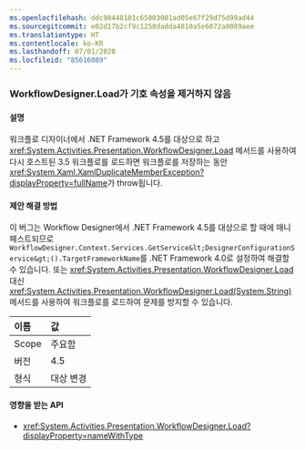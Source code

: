 ```yaml
---
ms.openlocfilehash: ddc98448101c65003001ad05e67f29d75d99ad44
ms.sourcegitcommit: e02d17b2cf9c1258dadda4810a5e6072a0089aee
ms.translationtype: HT
ms.contentlocale: ko-KR
ms.lasthandoff: 07/01/2020
ms.locfileid: "85616089"
---
```

### <a name="workflowdesignerload-doesnt-remove-symbol-property"></a>WorkflowDesigner.Load가 기호 속성을 제거하지 않음

#### <a name="details"></a>설명

워크플로 디자이너에서 .NET Framework 4.5를 대상으로 하고 <xref:System.Activities.Presentation.WorkflowDesigner.Load> 메서드를 사용하여 다시 호스트된 3.5 워크플로를 로드하면 워크플로를 저장하는 동안 <xref:System.Xaml.XamlDuplicateMemberException?displayProperty=fullName>가 throw됩니다.

#### <a name="suggestion"></a>제안 해결 방법

이 버그는 Workflow Designer에서 .NET Framework 4.5를 대상으로 할 때에 매니페스트되므로 `WorkflowDesigner.Context.Services.GetService&lt;DesignerConfigurationService&gt;().TargetFrameworkName`를 .NET Framework 4.0로 설정하여 해결할 수 있습니다. 또는 <xref:System.Activities.Presentation.WorkflowDesigner.Load> 대신 <xref:System.Activities.Presentation.WorkflowDesigner.Load(System.String)> 메서드를 사용하여 워크플로를 로드하여 문제를 방지할 수 있습니다.

| 이름    | 값       |
|:--------|:------------|
| Scope   | 주요함       |
| 버전 | 4.5         |
| 형식    | 대상 변경 |

#### <a name="affected-apis"></a>영향을 받는 API

- <xref:System.Activities.Presentation.WorkflowDesigner.Load?displayProperty=nameWithType>
